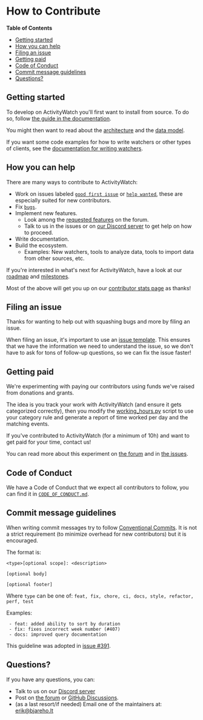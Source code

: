 How to Contribute
=================

<!-- This guide could be improved by following the advice at https://mozillascience.github.io/working-open-workshop/contributing/ -->

**Table of Contents**

 - [Getting started](#getting-started)
 - [How you can help](#how-you-can-help)
 - [Filing an issue](#filing-an-issue)
 - [Getting paid](#getting-paid)
 - [Code of Conduct](#code-of-conduct)
 - [Commit message guidelines](#commit-message-guidelines)
 - [Questions?](#questions)


## Getting started

To develop on ActivityWatch you'll first want to install from source. To do so, follow [the guide in the documentation](https://activitywatch.readthedocs.io/en/latest/installing-from-source.html).

You might then want to read about the [architecture](https://activitywatch.readthedocs.io/en/latest/architecture.html) and the [data model](https://activitywatch.readthedocs.io/en/latest/buckets-and-events.html).

If you want some code examples for how to write watchers or other types of clients, see the [documentation for writing watchers](https://docs.activitywatch.net/en/latest/examples/writing-watchers.html).


## How you can help

There are many ways to contribute to ActivityWatch:

 - Work on issues labeled [`good first issue`][good first issue] or [`help wanted`][help wanted], these are especially suited for new contributors.
 - Fix [`bugs`][bug].
 - Implement new features.
   - Look among the [requested features][requested features] on the forum.
   - Talk to us in the issues or on [our Discord server][discord] to get help on how to proceed.
 - Write documentation.
 - Build the ecosystem.
   - Examples: New watchers, tools to analyze data, tools to import data from other sources, etc.

If you're interested in what's next for ActivityWatch, have a look at our [roadmap][roadmap] and [milestones][milestones].

Most of the above will get you up on our [contributor stats page][contributors] as thanks!

[good first issue]: https://github.com/ActivityWatch/activitywatch/issues?q=is%3Aissue+is%3Aopen+label%3A%22good+first+issue%22
[help wanted]: https://github.com/ActivityWatch/activitywatch/issues?q=is%3Aissue+is%3Aopen+label%3A%22help+wanted%22
[bug]: https://github.com/ActivityWatch/activitywatch/issues?q=is%3Aissue+is%3Aopen+label%3A%22type%3A+bug%22
[milestones]: https://github.com/ActivityWatch/activitywatch/milestones
[roadmap]: https://github.com/orgs/ActivityWatch/projects/2
[requested features]: https://forum.activitywatch.net/c/features
[contributors]: http://activitywatch.net/contributors/


## Filing an issue

Thanks for wanting to help out with squashing bugs and more by filing an issue.

When filing an issue, it's important to use an [issue template](https://github.com/ActivityWatch/activitywatch/issues/new/choose). This ensures that we have the information we need to understand the issue, so we don't have to ask for tons of follow-up questions, so we can fix the issue faster!


## Getting paid

We're experimenting with paying our contributors using funds we've raised from donations and grants. 

The idea is you track your work with ActivityWatch (and ensure it gets categorized correctly), then you modify the [working_hours.py](https://github.com/ActivityWatch/aw-client/blob/master/examples/working_hours.py) script to use your category rule and generate a report of time worked per day and the matching events.

If you've contributed to ActivityWatch (for a minimum of 10h) and want to get paid for your time, contact us!

You can read more about this experiment on [the forum](https://forum.activitywatch.net/t/getting-paid-with-activitywatch/986) and in [the issues](https://github.com/ActivityWatch/activitywatch/issues/458).


## Code of Conduct

We have a Code of Conduct that we expect all contributors to follow, you can find it in [`CODE_OF_CONDUCT.md`](./CODE_OF_CONDUCT.md).


## Commit message guidelines

When writing commit messages try to follow [Conventional Commits](https://www.conventionalcommits.org/). It is not a strict requirement (to minimize overhead for new contributors) but it is encouraged.

The format is: 

```
<type>[optional scope]: <description>

[optional body]

[optional footer]
```

Where `type` can be one of: `feat, fix, chore, ci, docs, style, refactor, perf, test`

Examples:

```
 - feat: added ability to sort by duration
 - fix: fixes incorrect week number (#407)
 - docs: improved query documentation 
```

This guideline was adopted in [issue #391](https://github.com/ActivityWatch/activitywatch/issues/391).


## Questions?

If you have any questions, you can:

 - Talk to us on our [Discord server][discord]
 - Post on [the forum][forum] or [GitHub Discussions][github discussions].
 - (as a last resort/if needed) Email one of the maintainers at: [erik@bjareho.lt](mailto:erik@bjareho.lt)

[forum]: https://forum.activitywatch.net
[github discussions]: https://github.com/ActivityWatch/activitywatch/discussions
[discord]: https://discord.gg/vDskV9q
